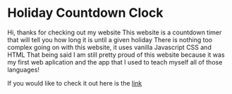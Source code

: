 # Holiday Countdown Clock

Hi, thanks for checking out my website
This website is a countdown timer that will tell you how long it is until a given holiday
There is nothing too complex going on with this website, it uses vanilla Javascript CSS and HTML
That being said I am still pretty proud of this website because it was my first web aplication and the app that I used to teach myself all of those languages!

If you would like to check it out here is the [link](https://ryancartularo.github.io/Holiday-Countdown-Clock/)
